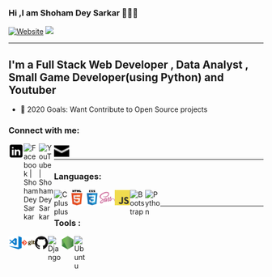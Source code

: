 ### Hi ,I am Shoham Dey Sarkar 🙋🏽‍♂️

[![Website](https://img.shields.io/website?label=ShohamDeySarkar&style=for-the-badge&url=https://shoham-87.github.io/Shohamdeysarkar/)](https://shoham-87.github.io/Shohamdeysarkar/)
![](https://visitor-badge.glitch.me/badge?page_id=Shoham-87)

---

## I'm a Full Stack Web Developer , Data Analyst , Small Game Developer(using Python) and Youtuber

- 🥅 2020 Goals: Want Contribute to Open Source projects

### Connect with me:

[<img align="left" alt="LinkedIn | Shoham Dey Sarkar" width="30px" src="https://github.com/simple-icons/simple-icons/raw/develop/icons/linkedin.svg" />](https://www.linkedin.com/in/shoham-dey-222a221aa/)
[<img align="left" alt="Facebook | Shoham Dey Sarkar" width="30px" src="https://github.com/simple-icons/simple-icons/raw/develop/icons/facebook.svg" />](https://www.facebook.com/profile.php?id=100010307765072)
[<img align="left" alt="YouTube | Shoham Dey Sarkar" width="30px" src="https://github.com/simple-icons/simple-icons/raw/develop/icons/youtube.svg" />](https://www.youtube.com/channel/UC04T3mzCezfe3xZK_h7PRkA?view_as=subscriber)
[<img align="left" alt="Email | Shoham Dey Sarkar" width="30px" src="https://raw.githubusercontent.com/iconic/open-iconic/master/svg/envelope-closed.svg" />](mailto:shohamdeysarkar@gmail.com)

<br />

---

### Languages:
[<img align="left"  alt="Cplusplus" width="30px" src="https://raw.githubusercontent.com/simple-icons/simple-icons/develop/icons/cplusplus.svg" />]()
[<img align="left"  alt="HTML5" width="30px" src="https://raw.githubusercontent.com/github/explore/80688e429a7d4ef2fca1e82350fe8e3517d3494d/topics/html/html.png" />]()
[<img align="left"  alt="CSS3" width="30px" src="https://raw.githubusercontent.com/github/explore/80688e429a7d4ef2fca1e82350fe8e3517d3494d/topics/css/css.png" />]()
[<img  align="left" alt="Sass" width="30px" src="https://raw.githubusercontent.com/github/explore/80688e429a7d4ef2fca1e82350fe8e3517d3494d/topics/sass/sass.png" />]()
[<img align="left"  alt="JavaScript" width="30px" src="https://raw.githubusercontent.com/github/explore/80688e429a7d4ef2fca1e82350fe8e3517d3494d/topics/javascript/javascript.png" />]()
[<img align="left"  alt="Bootstrap" width="30px" src="https://raw.githubusercontent.com/simple-icons/simple-icons/develop/icons/bootstrap.svg" />]()
[<img align="left"  alt="Python" width="30px" src="https://raw.githubusercontent.com/simple-icons/simple-icons/develop/icons/python.svg" />]()


<br>

---
### Tools :

[<img align="left" alt="Visual Studio Code" width="26px" src="https://raw.githubusercontent.com/github/explore/80688e429a7d4ef2fca1e82350fe8e3517d3494d/topics/visual-studio-code/visual-studio-code.png" />]()
[<img align="left" alt="Git" width="26px" src="https://raw.githubusercontent.com/github/explore/80688e429a7d4ef2fca1e82350fe8e3517d3494d/topics/git/git.png" />]()
[<img align="left" alt="GitHub" width="26px" src="https://raw.githubusercontent.com/github/explore/78df643247d429f6cc873026c0622819ad797942/topics/github/github.png" />]()
[<img align="left" alt="Django" width="26px" src="https://raw.githubusercontent.com/simple-icons/simple-icons/develop/icons/django.svg" />]()
[<img align="left" alt="Nodejs" width="26px" src="https://raw.githubusercontent.com/github/explore/80688e429a7d4ef2fca1e82350fe8e3517d3494d/topics/nodejs/nodejs.png" />]()
[<img align="left" alt="Ubuntu" width="26px" src="https://raw.githubusercontent.com/simple-icons/simple-icons/develop/icons/ubuntu.svg" />]()
<br />


